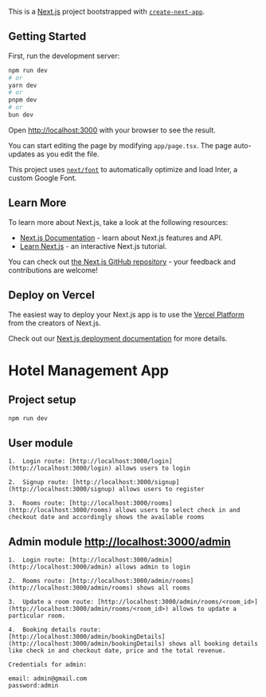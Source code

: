 This is a [Next.js](https://nextjs.org/) project bootstrapped with [`create-next-app`](https://github.com/vercel/next.js/tree/canary/packages/create-next-app).

## Getting Started

First, run the development server:

```bash
npm run dev
# or
yarn dev
# or
pnpm dev
# or
bun dev
```

Open [http://localhost:3000](http://localhost:3000) with your browser to see the result.

You can start editing the page by modifying `app/page.tsx`. The page auto-updates as you edit the file.

This project uses [`next/font`](https://nextjs.org/docs/basic-features/font-optimization) to automatically optimize and load Inter, a custom Google Font.

## Learn More

To learn more about Next.js, take a look at the following resources:

- [Next.js Documentation](https://nextjs.org/docs) - learn about Next.js features and API.
- [Learn Next.js](https://nextjs.org/learn) - an interactive Next.js tutorial.

You can check out [the Next.js GitHub repository](https://github.com/vercel/next.js/) - your feedback and contributions are welcome!

## Deploy on Vercel

The easiest way to deploy your Next.js app is to use the [Vercel Platform](https://vercel.com/new?utm_medium=default-template&filter=next.js&utm_source=create-next-app&utm_campaign=create-next-app-readme) from the creators of Next.js.

Check out our [Next.js deployment documentation](https://nextjs.org/docs/deployment) for more details.


# Hotel Management App

## Project setup

```bash
npm run dev
```

## User module

    1.  Login route: [http://localhost:3000/login](http://localhost:3000/login) allows users to login

    2.  Signup route: [http://localhost:3000/signup](http://localhost:3000/signup) allows users to register

    3.  Rooms route: [http://localhost:3000/rooms](http://localhost:3000/rooms) allows users to select check in and checkout date and accordingly shows the available rooms

## Admin module [http://localhost:3000/admin](http://localhost:3000/admin)

    1.  Login route: [http://localhost:3000/admin](http://localhost:3000/admin) allows admin to login

    2.  Rooms route: [http://localhost:3000/admin/rooms](http://localhost:3000/admin/rooms) shows all rooms

    3.  Update a room route: [http://localhost:3000/admin/rooms/<room_id>](http://localhost:3000/admin/rooms/<room_id>) allows to update a particular room.

    4.  Booking details route: [http://localhost:3000/admin/bookingDetails](http://localhost:3000/admin/bookingDetails) shows all booking details like check in and checkout date, price and the total revenue.

    Credentials for admin:

    email: admin@gmail.com
    password:admin
